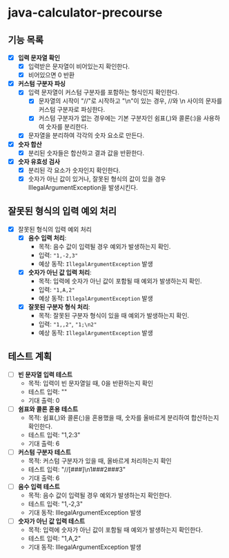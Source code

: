# java-calculator-precourse
## 기능 목록
- [X] **입력 문자열 확인**
  - [X] 입력받은 문자열이 비어있는지 확인한다.
  - [X] 비어있으면 0 반환
- [X] **커스텀 구분자 파싱**
  - [X] 입력 문자열이 커스텀 구분자를 포함하는 형식인지 확인한다.
    - [X] 문자열의 시작이 "//"로 시작하고 "\n"이 있는 경우, //와 \n 사이의 문자를 커스텀 구분자로 파싱한다.
    - [X] 커스텀 구분자가 없는 경우에는 기본 구분자인 쉼표(,)와 콜론(:)을 사용하여 숫자를 분리한다.
  - [X] 문자열을 분리하여 각각의 숫자 요소로 만든다.
- [X] **숫자 합산**
  - [X] 분리된 숫자들은 합산하고 결과 값을 반환한다.
- [X] **숫자 유효성 검사**
  - [X] 분리된 각 요소가 숫자인지 확인한다.
  - [X] 숫자가 아닌 값이 있거나, 잘못된 형식의 값이 있을 경우 IllegalArgumentException을 발생시킨다.
## 잘못된 형식의 입력 예외 처리
- [X] 잘못된 형식의 입력 예외 처리
  - [X] **음수 입력 처리**:
    * 목적: 음수 값이 입력될 경우 예외가 발생하는지 확인.
    * 입력: `"1,-2,3"`
    * 예상 동작: `IllegalArgumentException` 발생
  - [X] **숫자가 아닌 값 입력 처리**:
    * 목적: 입력에 숫자가 아닌 값이 포함될 때 예외가 발생하는지 확인.
    * 입력: `"1,A,2"`
    * 예상 동작: `IllegalArgumentException` 발생
  - [X] **잘못된 구분자 형식 처리**:
    * 목적: 잘못된 구분자 형식이 있을 때 예외가 발생하는지 확인.
    * 입력: `"1,,2"`, `"1;\n2"`
    * 예상 동작: `IllegalArgumentException` 발생
## 테스트 계획
- [ ] **빈 문자열 입력 테스트**
    * 목적: 입력이 빈 문자열일 때, 0을 반환하는지 확인
    * 테스트 입력: ""
    * 기대 출력: 0
- [ ] **쉼표와 콜론 혼용 테스트**
    * 목적: 쉼표(,)와 콜론(;)을 혼용했을 때, 숫자를 올바르게 분리하여 합산하는지 확인한다.
    * 테스트 입력: "1,2:3"
    * 기대 출력: 6
- [ ] **커스텀 구분자 테스트**
    * 목적: 커스텀 구분자가 있을 때, 올바르게 처리하는지 확인
    * 테스트 입력: "//[###]\n1###2###3"
    * 기대 출력: 6
- [ ] **음수 입력 테스트**
    * 목적: 음수 값이 입력될 경우 예외가 발생하는지 확인한다.
    * 테스트 입력: "1,-2,3"
    * 기대 동작: IllegalArgumentException 발생
- [ ] **숫자가 아닌 값 입력 테스트**
    * 목적: 입력에 숫자가 아닌 값이 포함될 때 예외가 발생하는지 확인한다.
    * 테스트 입력: "1,A,2"
    * 기대 동작: IllegalArgumentException 발생
